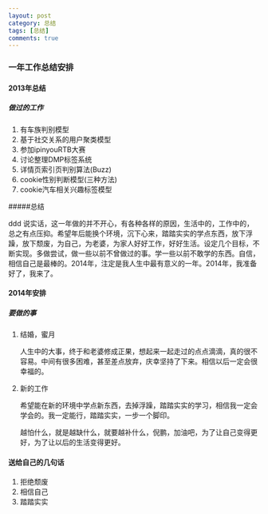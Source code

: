 ```yaml
---
layout: post
category: 总结
tags: [总结]
comments: true
---
```

### 一年工作总结安排

#### 2013年总结

##### 做过的工作


1. 有车族判别模型2. 基于社交关系的用户聚类模型3. 参加ipinyouRTB大赛4. 讨论整理DMP标签系统5. 详情页索引页判别算法(Buzz)6. cookie性别判断模型(三种方法)7. cookie汽车相关兴趣标签模型
#####总结

ddd
说实话，这一年做的并不开心，有各种各样的原因，生活中的，工作中的，总之有点压抑。希望年后能换个环境，沉下心来，踏踏实实的学点东西，放下浮躁，放下颓废，为自己，为老婆，为家人好好工作，好好生活。设定几个目标，不断实现。多做尝试，做一些以前不曾做过的事。学一些以前不敢学的东西。自信，相信自己是最棒的。2014年，注定是我人生中最有意义的一年。2014年，我准备好了，我来了。

#### 2014年安排

##### 要做的事
	
1. 结婚，蜜月

	人生中的大事，终于和老婆修成正果，想起来一起走过的点点滴滴，真的很不容易。中间有很多困难，甚至差点放弃，庆幸坚持了下来。相信以后一定会很幸福的。

2. 新的工作

	希望能在新的环境中学点新东西，去掉浮躁，踏踏实实的学习，相信我一定会学会的。我一定能行，踏踏实实，一步一个脚印。
	
	越怕什么，就是越缺什么，就要越补什么，倪鹏，加油吧，为了让自己变得更好，为了让以后的生活变得更好。


#### 送给自己的几句话

1. 拒绝颓废
2. 相信自己
3. 踏踏实实
	
			